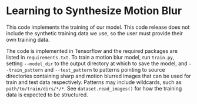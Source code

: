 # Learning to Synthesize Motion Blur

This code implements the training of our model. This code release does not
include the synthetic training data we use, so the user must provide their own
training data.

The code is implemented in Tensorflow and the required packages are listed in
`requirements.txt`. To train a motion blur model, run `train.py`, setting
`--model_dir` to the output directory at which to save the model, and
`--train_pattern` and `--test_pattern` to patterns pointing to source
directories containing sharp and motion blurred images that can be used for
train and test data respectively. Patterns may include wildcards, such as
`path/to/train/dirs/*/*`. See `dataset.read_images()` for how the training data
is expected to be structured.
